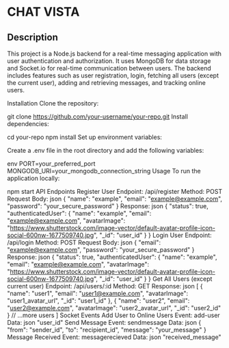 # CHAT VISTA

## Description

This project is a Node.js backend for a real-time messaging application with user authentication and authorization. It uses MongoDB for data storage and Socket.io for real-time communication between users. The backend includes features such as user registration, login, fetching all users (except the current user), adding and retrieving messages, and tracking online users.

Installation
Clone the repository:

git clone https://github.com/your-username/your-repo.git
Install dependencies:

cd your-repo
npm install
Set up environment variables:

Create a .env file in the root directory and add the following variables:

env
PORT=your_preferred_port
MONGODB_URI=your_mongodb_connection_string
Usage
To run the application locally:

npm start
API Endpoints
Register User
Endpoint: /api/register
Method: POST
Request Body:
json
{
"name": "example",
"email": "example@example.com",
"password": "your_secure_password"
}
Response:
json
{
"status": true,
"authenticatedUser": {
"name": "example",
"email": "example@example.com",
"avatarImage": "https://www.shutterstock.com/image-vector/default-avatar-profile-icon-social-600nw-1677509740.jpg",
"\_id": "user_id"
}
}
Login User
Endpoint: /api/login
Method: POST
Request Body:
json
{
"email": "example@example.com",
"password": "your_secure_password"
}
Response:
json
{
"status": true,
"authenticatedUser": {
"name": "example",
"email": "example@example.com",
"avatarImage": "https://www.shutterstock.com/image-vector/default-avatar-profile-icon-social-600nw-1677509740.jpg",
"\_id": "user_id"
}
}
Get All Users (except current user)
Endpoint: /api/users/:id
Method: GET
Response:
json
[
{
"name": "user1",
"email": "user1@example.com",
"avatarImage": "user1_avatar_url",
"_id": "user1_id"
},
{
"name": "user2",
"email": "user2@example.com",
"avatarImage": "user2_avatar_url",
"_id": "user2_id"
}
// ...more users
]
Socket Events
Add User to Online Users
Event: add-user
Data:
json
"user_id"
Send Message
Event: sendmessage
Data:
json
{
"from": "sender_id",
"to": "recipient_id",
"message": "your_message"
}
Message Received
Event: messagerecieved
Data:
json
"received_message"
